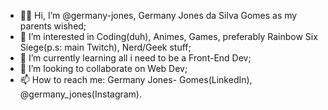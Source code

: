 - 👋🏿 Hi, I’m @germany-jones, Germany Jones da Silva Gomes as my parents wished;
- 👀 I’m interested in Coding(duh), Animes, Games, preferably Rainbow Six Siege(p.s: main Twitch), Nerd/Geek stuff;
- 🌱 I’m currently learning all i need to be a Front-End Dev;
- 💞️ I’m looking to collaborate on Web Dev;
- 📫 How to reach me: Germany Jones- Gomes(LinkedIn), @germany_jones(Instagram).

<!---
germany-jones/germany-jones is a ✨ special ✨ repository because its `README.md` (this file) appears on your GitHub profile.
You can click the Preview link to take a look at your changes.
--->
